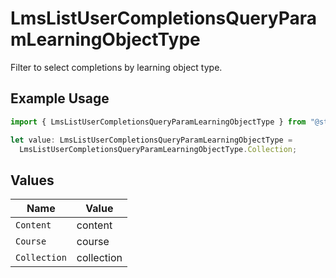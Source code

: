 # LmsListUserCompletionsQueryParamLearningObjectType

Filter to select completions by learning object type.

## Example Usage

```typescript
import { LmsListUserCompletionsQueryParamLearningObjectType } from "@stackone/stackone-client-ts/sdk/models/operations";

let value: LmsListUserCompletionsQueryParamLearningObjectType =
  LmsListUserCompletionsQueryParamLearningObjectType.Collection;
```

## Values

| Name         | Value        |
| ------------ | ------------ |
| `Content`    | content      |
| `Course`     | course       |
| `Collection` | collection   |
